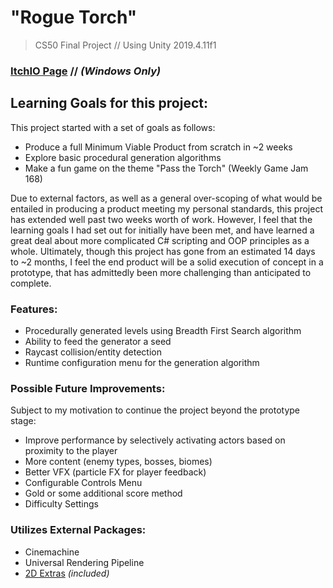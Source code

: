 # "Rogue Torch"
> CS50 Final Project // Using Unity 2019.4.11f1

### [ItchIO Page](https://warmoverdrive.itch.io/rogue-torch) // *(Windows Only)*

## Learning Goals for this project:
This project started with a set of goals as follows:
* Produce a full Minimum Viable Product from scratch in ~2 weeks
* Explore basic procedural generation algorithms
* Make a fun game on the theme "Pass the Torch" (Weekly Game Jam 168)

Due to external factors, as well as a general over-scoping of what would be entailed in producing a product meeting my personal standards, this project has extended well past two weeks worth of work. However, I feel that the learning goals I had set out for initially have been met, and have learned a great deal about more complicated C# scripting and OOP principles as a whole. Ultimately, though this project has gone from an estimated 14 days to ~2 months, I feel the end product will be a solid execution of concept in a prototype, that has admittedly been more challenging than anticipated to complete.

### Features:
* Procedurally generated levels using Breadth First Search algorithm
* Ability to feed the generator a seed
* Raycast collision/entity detection
* Runtime configuration menu for the generation algorithm

### Possible Future Improvements:
Subject to my motivation to continue the project beyond the prototype stage:
* Improve performance by selectively activating actors based on proximity to the player
* More content (enemy types, bosses, biomes)
* Better VFX (particle FX for player feedback)
* Configurable Controls Menu
* Gold or some additional score method
* Difficulty Settings

### Utilizes External Packages:
* Cinemachine
* Universal Rendering Pipeline
* [2D Extras](https://github.com/Unity-Technologies/2d-extras) *(included)*

